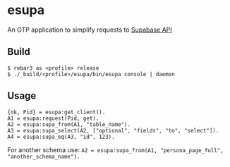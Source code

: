 # esupa

An OTP application to simplify requests to [Supabase API](https://supabase.com/docs/guides/api)

## Build
```
$ rebar3 as <profile> release
$ ./_build/<profile>/esupa/bin/esupa console | daemon
```

## Usage
```
{ok, Pid} = esupa:get_client().
A1 = esupa:request(Pid, get).
A2 = esupa:supa_from(A1, "table_name").
A3 = esupa:supa_select(A2, ["optional", "fields", "to", "select"]).
A4 = esupa:supa_eq(A3, "id", 123).
```

For another schema use:
`A2 = esupa:supa_from(A1, "persona_page_full", "another_schema_name").`